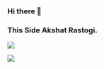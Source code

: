 ### Hi there 👋
### This Side Akshat Rastogi.
<img src="https://github-readme-stats.vercel.app/api?username=akshatrastogi25&&show_icons=true&title_color=08fdd8&icon_color=bb2acf&text_color=ffffff&bg_color=0a192f&count_private=true"/>

![](https://komarev.com/ghpvc/?username=akshatrastogi25&color=grey)

<!--
**akshatrastogi25/akshatrastogi25** is a ✨ _special_ ✨ repository because its `README.md` (this file) appears on your GitHub profile.

Here are some ideas to get you started:

- 🔭 I’m currently working on ...
- 🌱 I’m currently learning ...
- 👯 I’m looking to collaborate on ...
- 🤔 I’m looking for help with ...
- 💬 Ask me about ...
- 📫 How to reach me: ...
- 😄 Pronouns: ...
- ⚡ Fun fact: ...
-->
